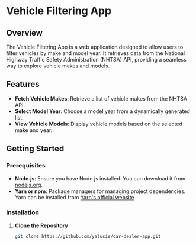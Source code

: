 
# Vehicle Filtering App

## Overview

The Vehicle Filtering App is a web application designed to allow users to filter vehicles by make and model year. It retrieves data from the National Highway Traffic Safety Administration (NHTSA) API, providing a seamless way to explore vehicle makes and models.

## Features

- **Fetch Vehicle Makes**: Retrieve a list of vehicle makes from the NHTSA API.
- **Select Model Year**: Choose a model year from a dynamically generated list.
- **View Vehicle Models**: Display vehicle models based on the selected make and year.

## Getting Started

### Prerequisites

- **Node.js**: Ensure you have Node.js installed. You can download it from [nodejs.org](https://nodejs.org/).
- **Yarn or npm**: Package managers for managing project dependencies. Yarn can be installed from [Yarn's official website](https://classic.yarnpkg.com/en/docs/install/).

### Installation

1. **Clone the Repository**

   ```bash
   git clone https://github.com/yalusis/car-dealer-app.git

